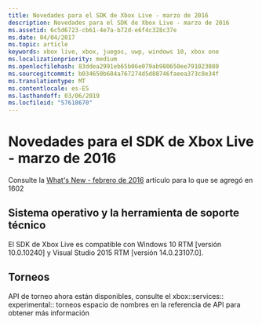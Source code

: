 ```yaml
---
title: Novedades para el SDK de Xbox Live - marzo de 2016
description: Novedades para el SDK de Xbox Live - marzo de 2016
ms.assetid: 6c5d6723-cb61-4e7a-b72d-e6f4c328c37e
ms.date: 04/04/2017
ms.topic: article
keywords: xbox live, xbox, juegos, uwp, windows 10, xbox one
ms.localizationpriority: medium
ms.openlocfilehash: 83ddea2991eb65b06e079ab980650ee791023080
ms.sourcegitcommit: b034650b684a767274d5d88746faeea373c8e34f
ms.translationtype: MT
ms.contentlocale: es-ES
ms.lasthandoff: 03/06/2019
ms.locfileid: "57618670"
---
```

# <a name="whats-new-for-the-xbox-live-sdk---march-2016"></a>Novedades para el SDK de Xbox Live - marzo de 2016

Consulte la [What's New - febrero de 2016](1602-whats-new.md) artículo para lo que se agregó en 1602

## <a name="os-and-tool-support"></a>Sistema operativo y la herramienta de soporte técnico
El SDK de Xbox Live es compatible con Windows 10 RTM [versión 10.0.10240] y Visual Studio 2015 RTM [versión 14.0.23107.0].

## <a name="tournaments"></a>Torneos
API de torneo ahora están disponibles, consulte el xbox::services:: experimental:: torneos espacio de nombres en la referencia de API para obtener más información
